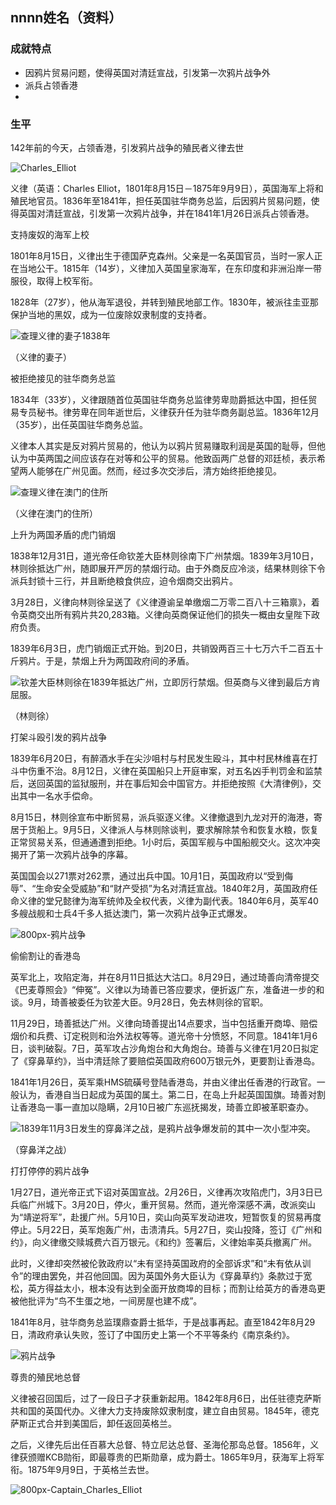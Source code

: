 ## nnnn姓名（资料）

### 成就特点

- 因鸦片贸易问题，使得英国对清廷宣战，引发第一次鸦片战争外
- 派兵占领香港
- ​


### 生平

142年前的今天，占领香港，引发鸦片战争的殖民者义律去世



![Charles_Elliot](Charles_Elliot.png)

义律（英语：Charles Elliot，1801年8月15日－1875年9月9日），英国海军上将和殖民地官员。1836年至1841年，担任英国驻华商务总监，后因鸦片贸易问题，使得英国对清廷宣战，引发第一次鸦片战争，并在1841年1月26日派兵占领香港。

支持废奴的海军上校

1801年8月15日，义律出生于德国萨克森州。父亲是一名英国官员，当时一家人正在当地公干。1815年（14岁），义律加入英国皇家海军，在东印度和非洲沿岸一带服役，取得上校军衔。

1828年（27岁），他从海军退役，并转到殖民地部工作。1830年，被派往圭亚那保护当地的黑奴，成为一位废除奴隶制度的支持者。

![查理义律的妻子1838年](查理义律的妻子1838年.png)

（义律的妻子）

被拒绝接见的驻华商务总监

1834年（33岁），义律跟随首位英国驻华商务总监律劳卑勋爵抵达中国，担任贸易专员秘书。律劳卑在同年逝世后，义律获升任为驻华商务副总监。1836年12月（35岁），出任英国驻华商务总监。

义律本人其实是反对鸦片贸易的，他认为以鸦片贸易赚取利润是英国的耻辱，但他认为中英两国之间应该存在对等和公平的贸易。他致函两广总督的邓廷桢，表示希望两人能够在广州见面。然而，经过多次交涉后，清方始终拒绝接见。

![查理义律在澳门的住所](查理义律在澳门的住所.png)

（义律在澳门的住所）

上升为两国矛盾的虎门销烟

1838年12月31日，道光帝任命钦差大臣林则徐南下广州禁烟。1839年3月10日，林则徐抵达广州，随即展开严厉的禁烟行动。由于外商反应冷淡，结果林则徐下令派兵封锁十三行，并且断绝粮食供应，迫令烟商交出鸦片。

3月28日，义律向林则徐呈送了《义律遵谕呈单缴烟二万零二百八十三箱禀》，着令英商交出所有鸦片共20,283箱。义律向英商保证他们的损失一概由女皇陛下政府负责。

1839年6月3日，虎门销烟正式开始。到20日，共销毁两百三十七万六千二百五十斤鸦片。于是，禁烟上升为两国政府间的矛盾。

![钦差大臣林则徐在1839年抵达广州，立即厉行禁烟。但英商与义律到最后方肯屈服。](钦差大臣林则徐在1839年抵达广州，立即厉行禁烟。但英商与义律到最后方肯屈服。.jpg)

（林则徐）

打架斗殴引发的鸦片战争

1839年6月20日，有醉酒水手在尖沙咀村与村民发生殴斗，其中村民林维喜在打斗中伤重不治。8月12日，义律在英国船只上开庭审案，对五名凶手判罚金和监禁后，送回英国的监狱服刑，并在事后知会中国官方。并拒绝按照《大清律例》，交出其中一名水手偿命。

8月15日，林则徐宣布中断贸易，派兵驱逐义律。义律撤退到九龙对开的海港，寄居于货船上。9月5日，义律派人与林则除谈判，要求解除禁令和恢复水粮，恢复正常贸易关系，但通通遭到拒绝。1小时后，英国军舰与中国船舰交火。这次冲突揭开了第一次鸦片战争的序幕。

英国国会以271票对262票，通过出兵中国。10月1日，英国政府以“受到侮辱”、“生命安全受威胁”和“财产受损”为名对清廷宣战。1840年2月，英国政府任命义律的堂兄懿律为海军统帅及全权代表，义律为副代表。1840年6月，英军40多艘战舰和士兵4千多人抵达澳门，第一次鸦片战争正式爆发。

![800px-鸦片战争](800px-鸦片战争.png)

偷偷割让的香港岛

英军北上，攻陷定海，并在8月11日抵达大沽口。8月29日，通过琦善向清帝提交《巴麦尊照会》“伸冤”。义律以为琦善已答应要求，便折返广东，准备进一步的和谈。9月，琦善被委任为钦差大臣。9月28日，免去林则徐的官职。

11月29日，琦善抵达广州。义律向琦善提出14点要求，当中包括重开商埠、赔偿烟价和兵费、订定税则和治外法权等等。道光帝十分愤怒，不同意。1841年1月6日，谈判破裂。7日，英军攻占沙角炮台和大角炮台。琦善与义律在1月20日拟定了《穿鼻草约》，当中清廷除了要赔偿英国政府600万银元外，更要割让香港岛。

1841年1月26日，英军乘HMS硫磺号登陆香港岛，并由义律出任香港的行政官。一般认为，香港自当日起成为英国的属土。第二日，在岛上升起英国国旗。琦善对割让香港岛一事一直加以隐瞒，2月10日被广东巡抚揭发，琦善立即被革职查办。

![1839年11月3日发生的穿鼻洋之战，是鸦片战争爆发前的其中一次小型冲突。](1839年11月3日发生的穿鼻洋之战，是鸦片战争爆发前的其中一次小型冲突。.jpg)

（穿鼻洋之战）

打打停停的鸦片战争

1月27日，道光帝正式下诏对英国宣战。2月26日，义律再次攻陷虎门，3月3日已兵临广州城下。3月20日，停火，重开贸易。然而，道光帝深感不满，改派奕山为“靖逆将军”，赴援广州。5月10日，奕山向英军发动进攻，短暂恢复的贸易再度停止。5月22日，英军炮轰广州，击溃清兵。5月27日，奕山投降，签订《广州和约》，向义律缴交赎城费六百万银元。《和约》签署后，义律始率英兵撤离广州。

此时，义律却突然被伦敦政府以“未有坚持英国政府的全部诉求”和“未有依从训令”的理由罢免，并召他回国。因为英国外务大臣认为《穿鼻草约》条款过于宽松，英方得益太小，根本没有达到全面开放商埠的目标；而割让给英方的香港岛更被他批评为“鸟不生蛋之地，一间房屋也建不成”。

1841年8月，驻华商务总监璞鼎查爵士抵华，于是战事再起。直至1842年8月29日，清政府承认失败，签订了中国历史上第一个不平等条约《南京条约》。

![鸦片战争](鸦片战争.jpg)

尊贵的殖民地总督

义律被召回国后，过了一段日子才获重新起用。1842年8月6日，出任驻德克萨斯共和国的英国代办。义律大力支持废除奴隶制度，建立自由贸易。1845年，德克萨斯正式合并到美国后，卸任返回英格兰。

之后，义律先后出任百慕大总督、特立尼达总督、圣海伦那岛总督。1856年，义律获颁赠KCB勋衔，即最尊贵的巴斯勋章，成为爵士。1865年9月，获海军上将军衔。1875年9月9日，于英格兰去世。

![800px-Captain_Charles_Elliot](800px-Captain_Charles_Elliot.JPG)

### 

